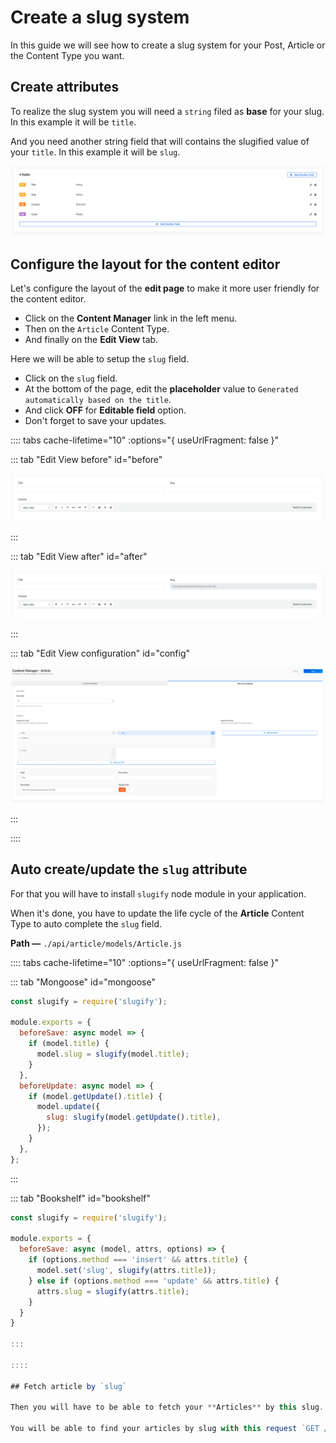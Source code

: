# Create a slug system

In this guide we will see how to create a slug system for your Post, Article or the Content Type you want.

## Create attributes

To realize the slug system you will need a `string` filed as **base** for your slug. In this example it will be `title`.

And you need another string field that will contains the slugified value of your `title`. In this example it will be `slug`.

![Slug fields](../assets/guides/slug/fields.png)

## Configure the layout for the content editor

Let's configure the layout of the **edit page** to make it more user friendly for the content editor.

- Click on the **Content Manager** link in the left menu.
- Then on the `Article` Content Type.
- And finally on the **Edit View** tab.

Here we will be able to setup the `slug` field.

- Click on the `slug` field.
- At the bottom of the page, edit the **placeholder** value to `Generated automatically based on the title`.
- And click **OFF** for **Editable field** option.
- Don't forget to save your updates.

:::: tabs cache-lifetime="10" :options="{ useUrlFragment: false }"

::: tab "Edit View before" id="before"

![Edit View before](../assets/guides/slug/layout-before.png)

:::

::: tab "Edit View after" id="after"

![Edit View after](../assets/guides/slug/layout-after.png)

:::

::: tab "Edit View configuration" id="config"

![Edit View config](../assets/guides/slug/layout-config.png)

:::

::::

## Auto create/update the `slug` attribute

For that you will have to install `slugify` node module in your application.

When it's done, you have to update the life cycle of the **Article** Content Type to auto complete the `slug` field.

**Path —** `./api/article/models/Article.js`

:::: tabs cache-lifetime="10" :options="{ useUrlFragment: false }"

::: tab "Mongoose" id="mongoose"

```js
const slugify = require('slugify');

module.exports = {
  beforeSave: async model => {
    if (model.title) {
      model.slug = slugify(model.title);
    }
  },
  beforeUpdate: async model => {
    if (model.getUpdate().title) {
      model.update({
        slug: slugify(model.getUpdate().title),
      });
    }
  },
};
```

:::

::: tab "Bookshelf" id="bookshelf"

```js
const slugify = require('slugify');

module.exports = {
  beforeSave: async (model, attrs, options) => {
    if (options.method === 'insert' && attrs.title) {
      model.set('slug', slugify(attrs.title));
    } else if (options.method === 'update' && attrs.title) {
      attrs.slug = slugify(attrs.title);
    }
  }
}

:::

::::

## Fetch article by `slug`

Then you will have to be able to fetch your **Articles** by this slug.

You will be able to find your articles by slug with this request `GET /articles?slug=my-article-slug`
```
